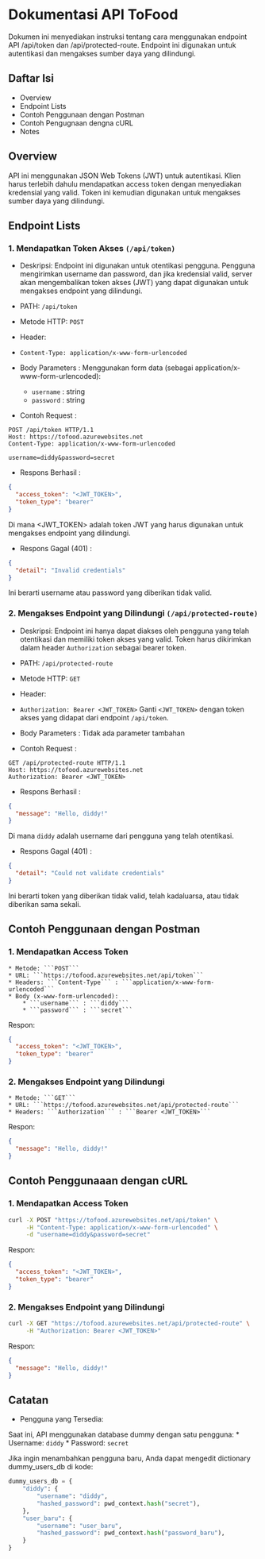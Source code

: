# Dokumentasi API ToFood

Dokumen ini menyediakan instruksi tentang cara menggunakan endpoint API /api/token dan /api/protected-route. Endpoint ini digunakan untuk autentikasi dan mengakses sumber daya yang dilindungi.

## Daftar Isi

* Overview
* Endpoint Lists
* Contoh Penggunaan dengan Postman
* Contoh Pengugnaan dengna cURL
* Notes

## Overview

API ini menggunakan JSON Web Tokens (JWT) untuk autentikasi. Klien harus terlebih dahulu mendapatkan access token dengan menyediakan kredensial yang valid. Token ini kemudian digunakan untuk mengakses sumber daya yang dilindungi.

## Endpoint Lists

### 1. Mendapatkan Token Akses `(/api/token)`

* Deskripsi: Endpoint ini digunakan untuk otentikasi pengguna. Pengguna mengirimkan username dan password, dan jika kredensial valid, server akan mengembalikan token akses (JWT) yang dapat digunakan untuk mengakses endpoint yang dilindungi.

* PATH: `/api/token`
* Metode HTTP: `POST`
* Header: 
 * `Content-Type: application/x-www-form-urlencoded`
* Body Parameters : Menggunakan form data (sebagai application/x-www-form-urlencoded):
    * `username` : string
    * `password` : string

* Contoh Request : 
```http
POST /api/token HTTP/1.1
Host: https://tofood.azurewebsites.net
Content-Type: application/x-www-form-urlencoded

username=diddy&password=secret

```
* Respons Berhasil :
```json
{
  "access_token": "<JWT_TOKEN>",
  "token_type": "bearer"
}

```
Di mana <JWT_TOKEN> adalah token JWT yang harus digunakan untuk mengakses endpoint yang dilindungi.

* Respons Gagal (401) :
```json
{
  "detail": "Invalid credentials"
}

```
Ini berarti username atau password yang diberikan tidak valid.

### 2. Mengakses Endpoint yang Dilindungi `(/api/protected-route)`

* Deskripsi: Endpoint ini hanya dapat diakses oleh pengguna yang telah otentikasi dan memiliki token akses yang valid. Token harus dikirimkan dalam header `Authorization` sebagai bearer token.

* PATH: `/api/protected-route`
* Metode HTTP: `GET`
* Header: 
 * `Authorization: Bearer <JWT_TOKEN>`
 Ganti `<JWT_TOKEN>` dengan token akses yang didapat dari endpoint `/api/token`.

* Body Parameters : Tidak ada parameter tambahan

* Contoh Request : 
```http
GET /api/protected-route HTTP/1.1
Host: https://tofood.azurewebsites.net
Authorization: Bearer <JWT_TOKEN>

```
* Respons Berhasil :
```json
{
  "message": "Hello, diddy!"
}

```
Di mana `diddy` adalah username dari pengguna yang telah otentikasi.

* Respons Gagal (401) :
```json
{
  "detail": "Could not validate credentials"
}

```
Ini berarti token yang diberikan tidak valid, telah kadaluarsa, atau tidak diberikan sama sekali.


## Contoh Penggunaan dengan Postman

### 1. Mendapatkan Access Token
    * Metode: ```POST```
    * URL: ```https://tofood.azurewebsites.net/api/token```
    * Headers: ```Content-Type``` : ```application/x-www-form-urlencoded```
    * Body (x-www-form-urlencoded):
        * ```username``` : ```diddy```
        * ```password``` : ```secret```

Respon:
```json
{
  "access_token": "<JWT_TOKEN>",
  "token_type": "bearer"
}
```

### 2. Mengakses Endpoint yang Dilindungi
    * Metode: ```GET```
    * URL: ```https://tofood.azurewebsites.net/api/protected-route```
    * Headers: ```Authorization``` : ```Bearer <JWT_TOKEN>```

Respon:
```json
{
  "message": "Hello, diddy!"
}
```

## Contoh Penggunaaan dengan cURL

### 1. Mendapatkan Access Token

```bash
curl -X POST "https://tofood.azurewebsites.net/api/token" \
     -H "Content-Type: application/x-www-form-urlencoded" \
     -d "username=diddy&password=secret"
```
Respon:
```json
{
  "access_token": "<JWT_TOKEN>",
  "token_type": "bearer"
}

```
### 2. Mengakses Endpoint yang Dilindungi

```bash
curl -X GET "https://tofood.azurewebsites.net/api/protected-route" \
     -H "Authorization: Bearer <JWT_TOKEN>"
```
Respon:
```json
{
  "message": "Hello, diddy!"
}
```

## Catatan

* Pengguna yang Tersedia:

Saat ini, API menggunakan database dummy dengan satu pengguna:
    * Username: ```diddy```
    * Password: ```secret```

Jika ingin menambahkan pengguna baru, Anda dapat mengedit dictionary dummy_users_db di kode:

```python
dummy_users_db = {
    "diddy": {
        "username": "diddy",
        "hashed_password": pwd_context.hash("secret"),
    },
    "user_baru": {
        "username": "user_baru",
        "hashed_password": pwd_context.hash("password_baru"),
    }
}
```
